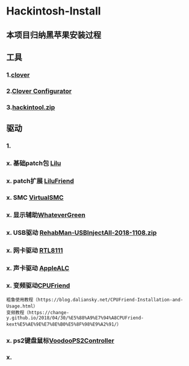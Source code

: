 # Hackintosh-Install
## 本项目归纳黑苹果安装过程
## 工具
### 1.[clover](https://github.com/CloverHackyColor/CloverBootloader/releases)
### 2.[Clover Configurator](https://mackie100projects.altervista.org/download-clover-configurator/)
### 3.[hackintool.zip](http://headsoft.com.au/download/mac/Hackintool.zip)

## 驱动
### 1. 

### x. 基础patch包 [Lilu](https://github.com/acidanthera/Lilu/releases)
### x. patch扩展 [LiluFriend](https://github.com/PMheart/LiluFriend/releases)
### x. SMC [VirtualSMC](https://github.com/acidanthera/VirtualSMC/releases)
### x. 显示辅助[WhateverGreen](https://github.com/acidanthera/WhateverGreen/releases)
### x. USB驱动 [RehabMan-USBInjectAll-2018-1108.zip](https://bitbucket.org/RehabMan/os-x-usb-inject-all/downloads/)
### x. 网卡驱动 [RTL8111](https://github.com/Mieze/RTL8111_driver_for_OS_X/releases)
### x. 声卡驱动 [AppleALC](https://github.com/acidanthera/AppleALC/releases)
### x. 变频驱动[CPUFriend](https://github.com/acidanthera/CPUFriend/releases)
    粗鲁使用教程（https://blog.daliansky.net/CPUFriend-Installation-and-Usage.html）
    变频教程（https://change-y.github.io/2018/04/30/%E5%88%A9%E7%94%A8CPUFriend-kext%E5%AE%9E%E7%8E%B0%E5%8F%98%E9%A2%91/）
### x. ps2键盘鼠标[VoodooPS2Controller](https://github.com/acidanthera/VoodooPS2/releases)
### x. 
